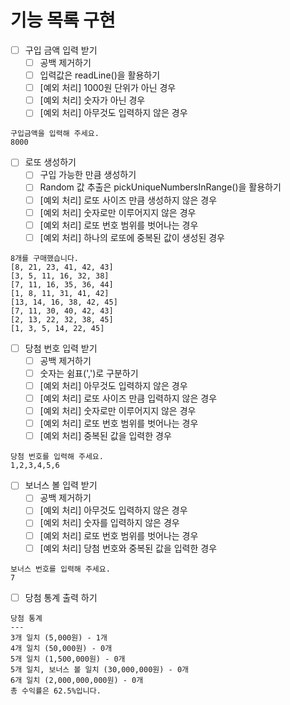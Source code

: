 # 기능 목록 구현

- [ ] 구입 금액 입력 받기
  - [ ] 공백 제거하기
  - [ ] 입력값은 readLine()을 활용하기
  - [ ] [예외 처리] 1000원 단위가 아닌 경우
  - [ ] [예외 처리] 숫자가 아닌 경우
  - [ ] [예외 처리] 아무것도 입력하지 않은 경우

```text
구입금액을 입력해 주세요.
8000
```

- [ ] 로또 생성하기
  - [ ] 구입 가능한 만큼 생성하기
  - [ ] Random 값 추출은 pickUniqueNumbersInRange()을 활용하기
  - [ ] [예외 처리] 로또 사이즈 만큼 생성하지 않은 경우
  - [ ] [예외 처리] 숫자로만 이루어지지 않은 경우
  - [ ] [예외 처리] 로또 번호 범위를 벗어나는 경우
  - [ ] [예외 처리] 하나의 로또에 중복된 값이 생성된 경우

```text
8개를 구매했습니다.
[8, 21, 23, 41, 42, 43] 
[3, 5, 11, 16, 32, 38] 
[7, 11, 16, 35, 36, 44] 
[1, 8, 11, 31, 41, 42] 
[13, 14, 16, 38, 42, 45] 
[7, 11, 30, 40, 42, 43] 
[2, 13, 22, 32, 38, 45] 
[1, 3, 5, 14, 22, 45]
```

- [ ] 당첨 번호 입력 받기
  - [ ] 공백 제거하기
  - [ ] 숫자는 쉼표(',')로 구분하기
  - [ ] [예외 처리] 아무것도 입력하지 않은 경우
  - [ ] [예외 처리] 로또 사이즈 만큼 입력하지 않은 경우
  - [ ] [예외 처리] 숫자로만 이루어지지 않은 경우
  - [ ] [예외 처리] 로또 번호 범위를 벗어나는 경우
  - [ ] [예외 처리] 중복된 값을 입력한 경우

```text
당첨 번호를 입력해 주세요.
1,2,3,4,5,6
```
  
- [ ] 보너스 볼 입력 받기
  - [ ] 공백 제거하기
  - [ ] [예외 처리] 아무것도 입력하지 않은 경우
  - [ ] [예외 처리] 숫자를 입력하지 않은 경우
  - [ ] [예외 처리] 로또 번호 범위를 벗어나는 경우
  - [ ] [예외 처리] 당첨 번호와 중복된 값을 입력한 경우

```text
보너스 번호를 입력해 주세요.
7
```


- [ ] 당첨 통계 출력 하기

```text
당첨 통계
---
3개 일치 (5,000원) - 1개
4개 일치 (50,000원) - 0개
5개 일치 (1,500,000원) - 0개
5개 일치, 보너스 볼 일치 (30,000,000원) - 0개
6개 일치 (2,000,000,000원) - 0개
총 수익률은 62.5%입니다.
```